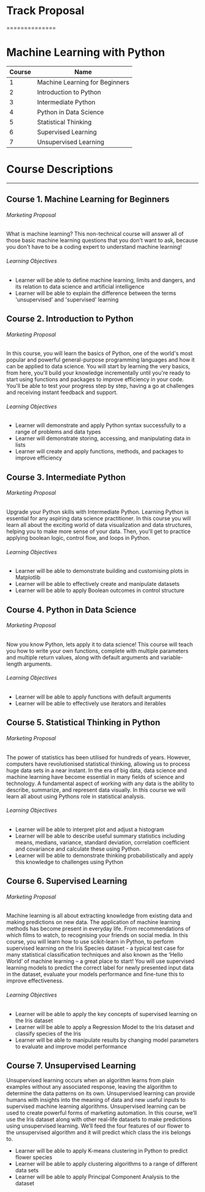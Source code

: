 
# Track Proposal
==============

# Machine Learning with Python

| Course |  Name |
| --------------- | --------------- |
| 1 | Machine Learning for Beginners | 
| 2 | Introduction to Python  | 
| 3 | Intermediate Python |
| 4 | Python in Data Science |
| 5 | Statistical Thinking |
| 6 | Supervised Learning |
| 7 | Unsupervised Learning |


# Course Descriptions
-------------------

## Course 1. Machine Learning for Beginners

###### Marketing Proposal

What is machine learning? This non-technical course will answer all of those basic machine learning questions that you don't want to ask, because you don't have to be a coding expert to understand machine learning! 

###### Learning Objectives

* Learner will be able to define machine learning, limits and dangers, and its relation to data science and artificial intelligence
* Learner will be able to explain the difference between the terms 'unsupervised' and 'supervised' learning


## Course 2. Introduction to Python 

###### Marketing Proposal

In this course, you will learn the basics of Python, one of the world's most popular and powerful general-purpose programming languages and how it can be applied to data science. You will start by learning the very basics, from here, you'll build your knowledge incrementally until you're ready to start using functions and packages to improve efficiency in your code. You'll be able to test your progress step by step, having a go at challenges and receiving instant feedback and support. 

###### Learning Objectives

* Learner will demonstrate and apply Python syntax successfully to a range of problems and data types 
* Learner will demonstrate storing, accessing, and manipulating data in lists
* Learner will create and apply functions, methods, and packages to improve efficiency 

## Course 3. Intermediate Python 

###### Marketing Proposal

Upgrade your Python skills with Intermediate Python. Learning Python is essential for any aspiring data science practitioner. In this course you will learn all about the exciting world of data visualization and data structures, helping you to make more sense of your data. Then, you'll get to practice applying boolean logic, control flow, and loops in Python.

###### Learning Objectives

* Learner will be able to demonstrate building and customising plots in Matplotlib
* Learner will be able to effectively create and manipulate datasets
* Learner will be able to apply Boolean outcomes in control structure

## Course 4. Python in Data Science 

###### Marketing Proposal

Now you know Python, lets apply it to data science! This course will teach you how to write your own functions, complete with multiple parameters and multiple return values, along with default arguments and variable-length arguments. 

###### Learning Objectives

* Learner will be able to apply functions with default arguments
* Learner will be able to effectively use iterators and iterables

## Course 5. Statistical Thinking in Python

###### Marketing Proposal

The power of statistics has been utilised for hundreds of years. However, computers have revolutionised statistical thinking, allowing us to process huge data sets in a near instant. In the era of big data, data science and machine learning have become essential in many fields of science and technology. A fundamental aspect of working with any data is the ability to describe, summarize, and represent data visually. In this course we will learn all about using Pythons role in statistical analysis. 


###### Learning Objectives

* Learner will be able to interpret plot and adjust a histogram
* Learner will be able to describe useful summary statistics including means, medians, variance, standard deviation, correlation coefficient and covariance and calculate these using Python.
* Learner will be able to demonstrate thinking probabilistically and apply this knowledge to challenges using Python

## Course 6. Supervised Learning

###### Marketing Proposal


Machine learning is all about extracting knowledge from existing data and making predictions on new data. The application of machine learning methods has become present in everyday life. From recommendations of which films to watch, to recognising your friends on social media. In this course, you will learn how to use scikit-learn in Python, to perform supervised learning on the Iris Species dataset - a typical test case for many statistical classification techniques and also known as the ‘Hello World’ of machine learning – a great place to start! You will use supervised learning models to predict the correct label for newly presented input data in the dataset, evaluate your models performance and fine-tune this to improve effectiveness. 

###### Learning Objectives

* Learner will be able to apply the key concepts of supervised learning on the Iris dataset
* Learner will be able to apply a Regression Model to the Iris dataset and classify species of the Iris
* Learner will be able to manipulate results by changing model parameters to evaluate and improve model performance


## Course 7. Unsupervised Learning

Unsupervised learning occurs when an algorithm learns from plain examples without any associated response, leaving the algorithm to determine the data patterns on its own. Unsupervised learning can provide humans with insights into the meaning of data and new useful inputs to supervised machine learning algorithms. Unsupervised learning can be used to create powerful forms of marketing automation. In this course, we’ll use the Iris dataset along with other real-life datasets to make predictions using unsupervised learning. We’ll feed the four features of our flower to the unsupervised algorithm and it will predict which class the iris belongs to. 

* Learner will be able to apply K-means clustering in Python to predict flower species
* Learner will be able to apply clustering algorithms to a range of different data sets
* Learner will be able to apply Principal Component Analysis to the dataset



